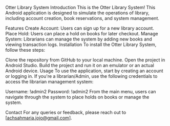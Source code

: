 Otter Library System
Introduction
This is the Otter Library System! This Android application is designed to simulate the operations of library, including account creation, book reservations, and system management.

Features
Create Account: Users can sign up for a new library account.
Place Hold: Users can place a hold on books for later checkout.
Manage System: Librarians can manage the system by adding new books and viewing transaction logs.
Installation
To install the Otter Library System, follow these steps:

Clone the repository from GitHub to your local machine.
Open the project in Android Studio.
Build the project and run it on an emulator or an actual Android device.
Usage
To use the application, start by creating an account or logging in. If you're a librarian/Admin, use the following credentials to access the librarian management system:

Username: !admin2
Password: !admin2
From the main menu, users can navigate through the system to place holds on books or manage the system.

Contact
For any queries or feedback, please reach out to [achsahmaria.jojo@gmail.com].
